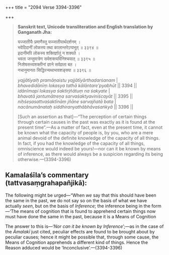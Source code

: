 +++
title = "2094 Verse 3394-3396"

+++
> **Sanskrit text, Unicode transliteration and English translation by Ganganath Jha:** 
>
> यज्जातीयैः प्रमाणैस्तु यज्जातीयार्थदर्शनम् ।  
> भवेदिदानीं लोकस्य तथा कालान्तरेऽप्यभूत् ॥ ३३९४ ॥  
> इदानीमपि लोकस्य शक्तिर्ज्ञातुं न शक्यते ।  
> भवता जन्तुमात्रेण सर्वशक्त्यविनिश्चयात् ॥ ३३९५ ॥  
> निःशेषसत्त्वशक्तीनां ज्ञाने सर्वज्ञता बत ।  
> नचानुमानतः सिद्धिरन्यथाभावशङ्क्या ॥ ३३९६ ॥ 
>
> *yajjātīyaiḥ pramāṇaistu yajjātīyārthadarśanam* \|  
> *bhavedidānīṃ lokasya tathā kālāntare'pyabhūt* \|\| 3394 \|\|  
> *idānīmapi lokasya śaktirjñātuṃ na śakyate* \|  
> *bhavatā jantumātreṇa sarvaśaktyaviniścayāt* \|\| 3395 \|\|  
> *niḥśeṣasattvaśaktīnāṃ jñāne sarvajñatā bata* \|  
> *nacānumānataḥ siddhiranyathābhāvaśaṅkyā* \|\| 3396 \|\| 
>
> [Such an assertion as that]—“The perception of certain things through certain causes in the past was exactly as it is found at the present time”.—As a matter of fact, even at the present time, it cannot be known what the capacity of people is, by you, who are a mere animal devoid of the definite knowledge of the capacity of all things. In fact, if you had the knowledge of the capacity of all things, omniscience would indeed be yours!—nor can it be known by means of inference, as there would always be a suspicion regarding its being otherwise.—(3394-3396)



## Kamalaśīla’s commentary (tattvasaṃgrahapañjikā):

The following might be urged—“When *we* say that this should have been the same in the past, we do not say so on the basis of what we have actually *seen*, but on the basis of *Inference*; the inference being in the form—‘The means of cognition that is found to apprehend certain things now must have done the same in the past, because it is a Means of Cognition

The answer to this is—‘*Nor can it be known by Inference*’;—as in the case of the *Āmalakī* just cited, peculiar effects are found to be brought about by peculiar causes; hence it might be possible that, through some cause, the Means of Cognition apprehends a different kind of things. Hence the Reason adduced would be ‘Inconclusive’.—(3394-3396)


